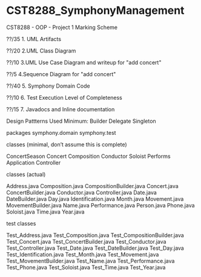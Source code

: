 # CST8288_SymphonyManagement

CST8288 - OOP - Project 1 Marking Scheme

??/35    1. UML Artifacts

??/20    2.UML Class Diagram

??/10    3.UML Use Case Diagram and writeup for "add concert"

??/5     4.Sequence Diagram for "add concert"

??/40    5. Symphony Domain Code       

??/10    6. Test Execution Level of Completeness

??/15    7. Javadocs and Inline documentation

Design Pattterns Used Minimum:
Builder
Delegate
Singleton 
               
packages
symphony.domain
symphony.test

classes (minimal, don’t assume this is complete)

ConcertSeason
Concert
Composition
Conductor
Soloist
Performs
Application Controller

classes (actual)

Address.java
Composition.java
CompositionBuilder.java
Concert.java
ConcertBuilder.java
Conductor.java
Controller.java
Date.java
DateBuilder.java
Day.java
Identification.java
Month.java
Movement.java
MovementBuilder.java
Name.java
Performance.java
Person.java
Phone.java
Soloist.java
Time.java
Year.java

test classes

Test_Address.java
Test_Composition.java
Test_CompositionBuilder.java
Test_Concert.java
Test_ConcertBuilder.java
Test_Conductor.java
Test_Controller.java
Test_Date.java
Test_DateBuilder.java
Test_Day.java
Test_Identification.java
Test_Month.java
Test_Movement.java
Test_MovementBuilder.java
Test_Name.java
Test_Performance.java
Test_Phone.java
Test_Soloist.java
Test_Time.java
Test_Year.java
